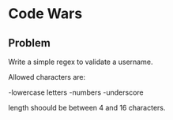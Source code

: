 # Code Wars
## Problem
Write a simple regex to validate a username.

Allowed characters are:

-lowercase letters -numbers -underscore

length shoould be between 4 and 16 characters.